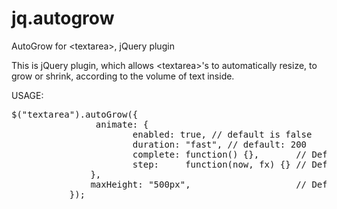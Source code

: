 # jq.autogrow
AutoGrow for &lt;textarea>, jQuery plugin

This is jQuery plugin, which allows &lt;textarea&gt;'s to automatically resize, to grow or shrink, according to the volume of text inside.

USAGE:
<pre>
$("textarea").autoGrow({
                animate: {
                       enabled: true, // default is false
                       duration: "fast", // default: 200
                       complete: function() {},       // Default: null
                       step:     function(now, fx) {} // Default: null
               },
               maxHeight: "500px",                    // Default: null (unlimited)
           });
</pre>
